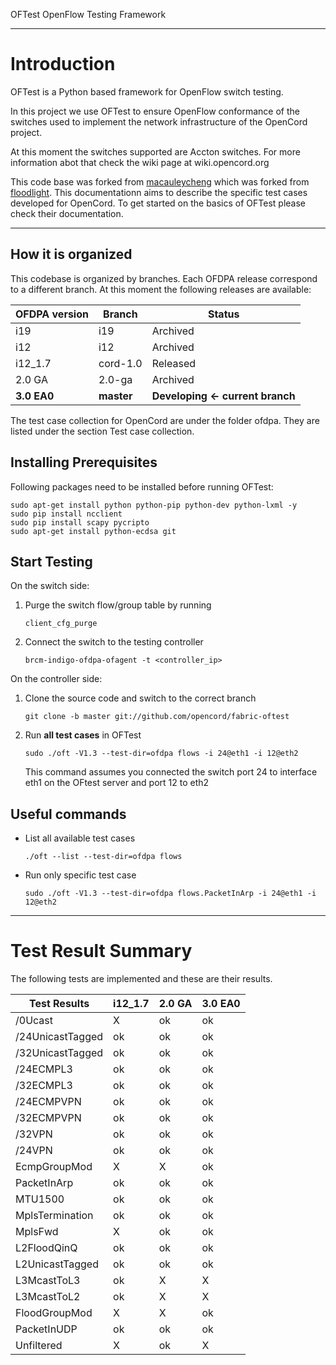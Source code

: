 OFTest OpenFlow Testing Framework

---

# Introduction

OFTest is a Python based framework for OpenFlow switch testing.

In this project we use OFTest to ensure OpenFlow conformance of the switches used to implement the network infrastructure of the OpenCord project.

At this moment the switches supported are Accton switches. For more information abot that check the wiki page at wiki.opencord.org

This code base was forked from [macauleycheng](github.com/macauleycheng/oftest) which was forked from [floodlight](github.com/floodlight/oftest). This documentationn aims to describe the specific test cases developed for OpenCord. To get started on the basics of OFTest please check their documentation.

---

## How it is organized

This codebase is organized by branches. Each OFDPA release correspond to a different branch. At this moment the following releases are available:

OFDPA version | Branch     | Status
------------- | ---------- | ------
i19           | i19        | Archived
i12           | i12        | Archived
i12_1.7       | cord-1.0   | Released
2.0 GA        | 2.0-ga     | Archived
**3.0 EA0**   | **master** | **Developing <- current branch**

The test case collection for OpenCord are under the folder ofdpa. They are listed under the section Test case collection.

## Installing Prerequisites

Following packages need to be installed before running OFTest:

```
sudo apt-get install python python-pip python-dev python-lxml -y
sudo pip install ncclient
sudo pip install scapy pycripto
sudo apt-get install python-ecdsa git
```

## Start Testing

On the switch side:

1. Purge the switch flow/group table by running

	```
	client_cfg_purge
	```

2. Connect the switch to the testing controller

	```
	brcm-indigo-ofdpa-ofagent -t <controller_ip>
	```

On the controller side:

1. Clone the source code and switch to the correct branch

	```
	git clone -b master git://github.com/opencord/fabric-oftest
	```

2. Run **all test cases** in OFTest

	```
	sudo ./oft -V1.3 --test-dir=ofdpa flows -i 24@eth1 -i 12@eth2
	```
	This command assumes you connected the switch port 24 to interface eth1 on the OFtest server and port 12 to eth2

## Useful commands

* List all available test cases

	```
	./oft --list --test-dir=ofdpa flows
	```

* Run only specific test case

	```
	sudo ./oft -V1.3 --test-dir=ofdpa flows.PacketInArp -i 24@eth1 -i 12@eth2
	```

---

# Test Result Summary

The following tests are implemented and these are their results.

Test Results     | i12_1.7 | 2.0 GA | 3.0 EA0
-------          | ------- | ------ | -------
/0Ucast          | X       | ok     | ok
/24UnicastTagged | ok      | ok     | ok
/32UnicastTagged | ok      | ok     | ok
/24ECMPL3        | ok      | ok     | ok
/32ECMPL3        | ok      | ok     | ok
/24ECMPVPN       | ok      | ok     | ok
/32ECMPVPN       | ok      | ok     | ok
/32VPN           | ok      | ok     | ok
/24VPN           | ok      | ok     | ok
EcmpGroupMod     | X       | X      | ok
PacketInArp      | ok      | ok     | ok
MTU1500          | ok      | ok     | ok
MplsTermination  | ok      | ok     | ok
MplsFwd          | X       | ok     | ok
L2FloodQinQ      | ok      | ok     | ok
L2UnicastTagged  | ok      | ok     | ok
L3McastToL3      | ok      | X      | X
L3McastToL2      | ok      | X      | X
FloodGroupMod    | X       | X      | ok
PacketInUDP      | ok      | ok     | ok
Unfiltered       | X       | ok     | X

